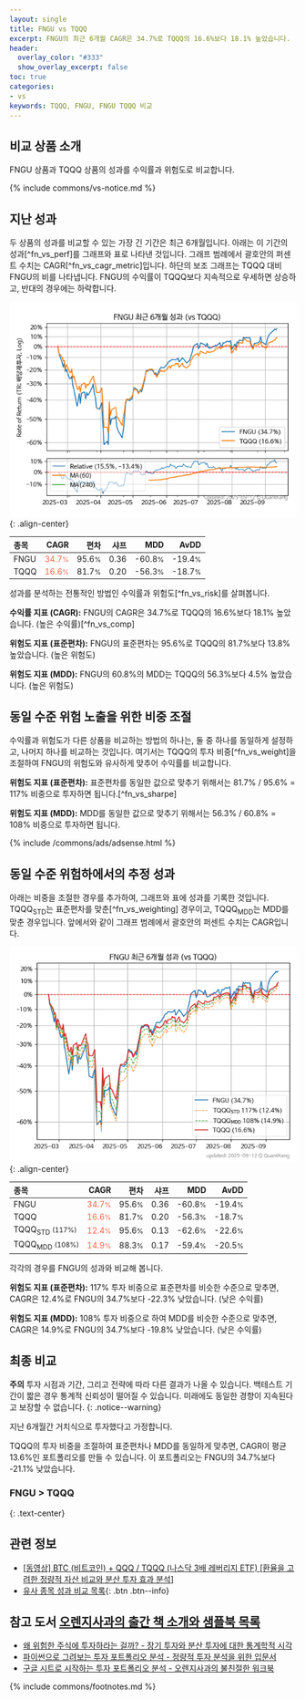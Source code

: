 ```yaml
---
layout: single
title: FNGU vs TQQQ
excerpt: FNGU의 최근 6개월 CAGR은 34.7%로 TQQQ의 16.6%보다 18.1% 높았습니다.
header:
  overlay_color: "#333"
  show_overlay_excerpt: false
toc: true
categories:
- vs
keywords: TQQQ, FNGU, FNGU TQQQ 비교
---
```


## 비교 상품 소개


FNGU 상품과 TQQQ 상품의 성과를 수익률과 위험도로 비교합니다.





{% include commons/vs-notice.md %}

## 지난 성과

두 상품의 성과를 비교할 수 있는 가장 긴 기간은 최근 6개월입니다. 아래는 이 기간의 성과[^fn_vs_perf]를 그래프와 표로 나타낸 것입니다.
그래프 범례에서 괄호안의 퍼센트 수치는 CAGR[^fn_vs_cagr_metric]입니다.
하단의 보조 그래프는 TQQQ 대비 FNGU의 비를 나타냅니다.
FNGU의 수익률이 TQQQ보다 지속적으로 우세하면 상승하고, 반대의 경우에는 하락합니다.

![FNGU](/vs/images/fngu-vs-tqqq_dual.png){: .align-center}

| **종목** | **CAGR** | **편차** | **샤프** | **MDD** | **AvDD** |
| :------------ | ------: | -----------: | -------: | ------: | -------: |
| FNGU | <span style="color: tomato">34.7<small>%</small></span> | 95.6<small>%</small> | 0.36 | -60.8<small>%</small> | -19.4<small>%</small> |
| TQQQ | <span style="color: tomato">16.6<small>%</small></span> | 81.7<small>%</small> | 0.20 | -56.3<small>%</small> | -18.7<small>%</small> |

<!-- more -->


성과를 분석하는 전통적인 방법인 수익률과 위험도[^fn_vs_risk]를 살펴봅니다.

**수익률 지표 (CAGR):** FNGU의 CAGR은 34.7%로 TQQQ의 16.6%보다 18.1% 높았습니다. (높은 수익률)[^fn_vs_comp]

**위험도 지표 (표준편차):** FNGU의 표준편차는 95.6%로 TQQQ의 81.7%보다 13.8% 높았습니다. (높은 위험도)

**위험도 지표 (MDD):** FNGU의 60.8%의 MDD는 TQQQ의 56.3%보다 4.5% 높았습니다. (높은 위험도)



## 동일 수준 위험 노출을 위한 비중 조절

수익률과 위험도가 다른 상품을 비교하는 방법의 하나는, 둘 중 하나를 동일하게 설정하고, 나머지 하나를 비교하는 것입니다.
여기서는 TQQQ의 투자 비중[^fn_vs_weight]을 조절하여 FNGU의 위험도와 유사하게 맞추어 수익률를 비교합니다.

**위험도 지표 (표준편차):** 표준편차를 동일한 값으로 맞추기 위해서는 81.7% / 95.6% = 117% 비중으로 투자하면 됩니다.[^fn_vs_sharpe]

**위험도 지표 (MDD):** MDD를 동일한 값으로 맞추기 위해서는 56.3% / 60.8% = 108% 비중으로 투자하면 됩니다.


{% include /commons/ads/adsense.html %}



## 동일 수준 위험하에서의 추정 성과

아래는 비중을 조절한 경우를 추가하여, 그래프와 표에 성과를 기록한 것입니다.
TQQQ<sub>STD</sub>는 표준편차를 맞춘[^fn_vs_weighting] 경우이고, TQQQ<sub>MDD</sub>는 MDD를 맞춘 경우입니다.
앞에서와 같이 그래프 범례에서 괄호안의 퍼센트 수치는 CAGR입니다.


![FNGU](/vs/images/fngu-vs-tqqq.png){: .align-center}



| **종목** | **CAGR** | **편차** | **샤프** | **MDD** | **AvDD** |
| :------------ | ------: | -----------: | -------: | ------: | -------: |
| FNGU | <span style="color: tomato">34.7<small>%</small></span> | 95.6<small>%</small> | 0.36 | -60.8<small>%</small> | -19.4<small>%</small> |
| TQQQ | <span style="color: tomato">16.6<small>%</small></span> | 81.7<small>%</small> | 0.20 | -56.3<small>%</small> | -18.7<small>%</small> |
| TQQQ<sub>STD</sub> <small>(117%)</small> | <span style="color: tomato">12.4<small>%</small></span> | 95.6<small>%</small> | 0.13 | -62.6<small>%</small> | -22.6<small>%</small> |
| TQQQ<sub>MDD</sub> <small>(108%)</small> | <span style="color: tomato">14.9<small>%</small></span> | 88.3<small>%</small> | 0.17 | -59.4<small>%</small> | -20.5<small>%</small> |



각각의 경우를 FNGU의 성과와 비교해 봅니다.

**위험도 지표 (표준편차):** 117% 투자 비중으로 표준편차를 비슷한 수준으로 맞추면, CAGR은 12.4%로 FNGU의 34.7%보다 -22.3% 낮았습니다. (낮은 수익률)

**위험도 지표 (MDD):** 108% 투자 비중으로 하여 MDD를 비슷한 수준으로 맞추면, CAGR은 14.9%로 FNGU의 34.7%보다 -19.8% 낮았습니다. (낮은 수익률)




## 최종 비교

**주의** 투자 시점과 기간, 그리고 전략에 따라 다른 결과가 나올 수 있습니다. 백테스트 기간이 짧은 경우 통계적 신뢰성이 떨어질 수 있습니다. 미래에도 동일한 경향이 지속된다고 보장할 수 없습니다.
{: .notice--warning}

지난 6개월간 거치식으로 투자했다고 가정합니다.

TQQQ의 투자 비중을 조절하여 표준편차나 MDD를 동일하게 맞추면, CAGR이 평균 13.6%인 포트폴리오를 만들 수 있습니다.
이 포트폴리오는 FNGU의 34.7%보다 -21.1% 낮았습니다.

### FNGU &gt; TQQQ
{: .text-center}


## 관련 정보

- [[동영상] BTC (비트코인) + QQQ / TQQQ (나스닥 3배 레버리지 ETF) [환율을 고려한 정량적 자산 비교와 분산 투자 효과 분석]](https://youtu.be/CL27G6ub6DE)
- [유사 종목 성과 비교 목록](/vs/){: .btn .btn--info}


## 참고 도서 [오렌지사과의 출간 책 소개와 샘플북 목록](https://kongdori.tistory.com/691)

- [왜 위험한 주식에 투자하라는 걸까? - 장기 투자와 분산 투자에 대한 통계학적 시각](https://kongdori.tistory.com/421)
- [파이썬으로 그려보는 투자 포트폴리오 분석  - 정량적 투자 분석을 위한 입문서](https://kongdori.tistory.com/643)
- [구글 시트로 시작하는 투자 포트폴리오 분석 - 오렌지사과의 불친절한 워크북](https://kongdori.tistory.com/449)

{% include commons/footnotes.md %}